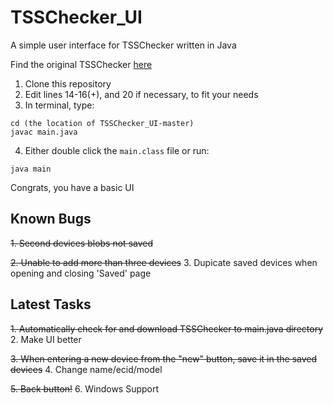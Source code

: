 # TSSChecker_UI
A simple user interface for TSSChecker written in Java

Find the original TSSChecker [here](https://github.com/tihmstar/tsschecker)

1. Clone this repository
2. Edit lines 14-16(+), and 20 if necessary, to fit your needs
3. In terminal, type:
```
cd (the location of TSSChecker_UI-master)
javac main.java
```
4. Either double click the `main.class` file or run:
```
java main
```

Congrats, you have a basic UI


## Known Bugs

~~1. Second devices blobs not saved~~

~~2. Unable to add more than three devices~~
3. Dupicate saved devices when opening and closing 'Saved' page



## Latest Tasks

~~1. Automatically check for and download TSSChecker to main.java directory~~
2. Make UI better

~~3. When entering a new device from the "new" button, save it in the saved devices~~
4. Change name/ecid/model

~~5. Back button!~~
6. Windows Support
